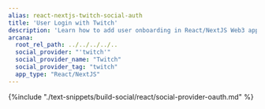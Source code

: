 ```yaml
---
alias: react-nextjs-twitch-social-auth
title: 'User Login with Twitch'
description: 'Learn how to add user onboarding in React/NextJS Web3 apps using custom login UI and Twitch as the social provider.'
arcana:
  root_rel_path: ../../../../..
  social_provider: "'twitch'"
  social_provider_name: "Twitch"
  social_provider_tag: "twitch"
  app_type: "React/NextJS"
---
```


{%include "./text-snippets/build-social/react/social-provider-oauth.md" %}